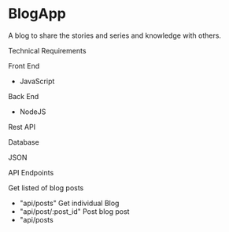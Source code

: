 # BlogApp
A blog to share the stories and series and knowledge with others.

Technical Requirements


Front End
  - JavaScript

Back End 
   - NodeJS
   
Rest API

Database

JSON

API Endpoints

Get listed of blog posts

  - "api/posts"
Get individual Blog
  - "api/post/:post_id"
Post blog post
   - "api/posts
